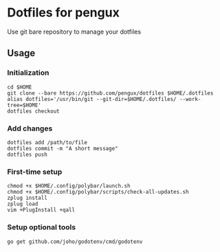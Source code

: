 # Dotfiles for pengux
Use git bare repository to manage your dotfiles

## Usage

### Initialization

```
cd $HOME
git clone --bare https://github.com/pengux/dotfiles $HOME/.dotfiles
alias dotfiles='/usr/bin/git --git-dir=$HOME/.dotfiles/ --work-tree=$HOME'
dotfiles checkout
```

### Add changes

```
dotfiles add /path/to/file
dotfiles commit -m "A short message"
dotfiles push
```
### First-time setup
```
chmod +x $HOME/.config/polybar/launch.sh
chmod +x $HOME/.config/polybar/scripts/check-all-updates.sh
zplug install
zplug load
vim +PlugInstall +qall
```

### Setup optional tools
```
go get github.com/joho/godotenv/cmd/godotenv
```
